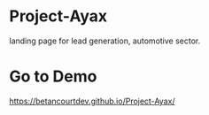 # Project-Ayax
landing page for lead generation, automotive sector.
# Go to Demo
https://betancourtdev.github.io/Project-Ayax/
